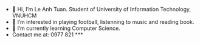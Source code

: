 - 👋 Hi, I’m Le Anh Tuan. Student of University of Information Technology, VNUHCM
- 👀 I’m interested in playing football, listenning to music and reading book. 
- 🌱 I’m currently learning Computer Science.
- Contact me at: 0977 821 ***

